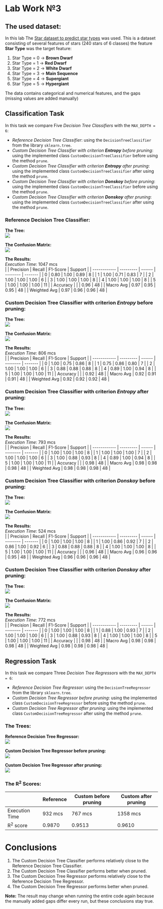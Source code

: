 # Lab Work №3

## The used dataset:

In this lab The [Star dataset to predict star types](https://www.kaggle.com/datasets/deepu1109/star-dataset) was used. This is a dataset consisting of several features of stars (240 stars of 6 classes) the feature **Star Type** was the target feature:

1. Star Type = 0 -> **Brown Dwarf**
2. Star Type = 1 -> **Red Dwarf**
3. Star Type = 2 -> **White Dwarf**
4. Star Type = 3 -> **Main Sequence**
5. Star Type = 4 -> **Supergiant**
6. Star Type = 5 -> **Hypergiant**

The data contains categorical and numerical features, and the gaps (missing values are added manually)

## Classification Task

In this task we compare Five _Decision Tree Classifiers_ with the `MAX_DEPTH = 6`:

- _Reference Decision Tree Classifier_: using the `DecisionTreeClassifier` from the library `sklearn.tree`.
- _Custom Decision Tree Classifier with criterion **Entropy** before pruning_: using the implemented class `CustomDecisionTreeClassifier` before using the method `prune`.
- _Custom Decision Tree Classifier with criterion **Entropy** after pruning_: using the implemented class `CustomDecisionTreeClassifier` after using the method `prune`.
- _Custom Decision Tree Classifier with criterion **Donskoy** before pruning_: using the implemented class `CustomDecisionTreeClassifier` before using the method `prune`.
- _Custom Decision Tree Classifier with criterion **Donskoy** after pruning_: using the implemented class `CustomDecisionTreeClassifier` after using the method `prune`.

### **Reference Decision Tree Classifier:**

**The Tree:**  
<img src='assets\classification_reference.png'>

**The Confusion Matrix:**  
<img src='assets\confusion_matrix_classification_reference.png'>

**The Results:**  
_Execution Time_: 1047 mcs  
| | Precision | Recall | F1-Score | Support |
| ------------ | --------- | ------ | -------- | ------- |
| 0 | 0.80 | 1.00 | 0.89 | 8 |
| 1 | 1.00 | 0.71 | 0.83 | 7 |
| 2 | 1.00 | 1.00 | 1.00 | 6 |
| 3 | 1.00 | 1.00 | 1.00 | 8 |
| 4 | 1.00 | 1.00 | 1.00 | 8 |
| 5 | 1.00 | 1.00 | 1.00 | 11 |
| Accuracy | | | 0.96 | 48 |
| Macro Avg | 0.97 | 0.95 | 0.95 | 48 |
| Weighted Avg | 0.97 | 0.96 | 0.96 | 48 |

### **Custom Decision Tree Classifier with criterion _Entropy_ before pruning:**

**The Tree:**  
<img src='assets\classification_entropy_custom.png'>

**The Confusion Matrix:**  
<img src='assets\confusion_matrix_classification_entropy_custom.png'>

**The Results:**  
_Execution Time_: 806 mcs  
| | Precision | Recall | F1-Score | Support |
| ------------ | --------- | ------ | -------- | ------- |
| 0 | 1.00 | 0.75 | 0.86 | 8 |
| 1 | 0.75 | 0.86 | 0.80 | 7 |
| 2 | 1.00 | 1.00 | 1.00 | 6 |
| 3 | 0.88 | 0.88 | 0.88 | 8 |
| 4 | 0.89 | 1.00 | 0.94 | 8 |
| 5 | 1.00 | 1.00 | 1.00 | 11 |
| Accuracy | | | 0.92 | 48 |
| Macro Avg | 0.92 | 0.91 | 0.91 | 48 |
| Weighted Avg | 0.92 | 0.92 | 0.92 | 48 |

### **Custom Decision Tree Classifier with criterion _Entropy_ after pruning:**

**The Tree:**  
<img src='assets\classification_entropy_custom_prun.png'>

**The Confusion Matrix:**  
<img src='assets\confusion_matrix_classification_entropy_custom_prun.png'>

**The Results:**  
_Execution Time_: 793 mcs  
| | Precision | Recall | F1-Score | Support |
| ------------ | --------- | ------ | -------- | ------- |
| 0 | 1.00 | 1.00 | 1.00 | 8 |
| 1 | 1.00 | 1.00 | 1.00 | 7 |
| 2 | 1.00 | 1.00 | 1.00 | 6 |
| 3 | 1.00 | 0.88 | 0.93 | 8 |
| 4 | 0.89 | 1.00 | 0.94 | 8 |
| 5 | 1.00 | 1.00 | 1.00 | 11 |
| Accuracy | | | 0.98 | 48 |
| Macro Avg | 0.98 | 0.98 | 0.98 | 48 |
| Weighted Avg | 0.98 | 0.98 | 0.98 | 48 |

### **Custom Decision Tree Classifier with criterion _Donskoy_ before pruning:**

**The Tree:**  
<img src='assets\classification_donskoy_custom.png'>

**The Confusion Matrix:**  
<img src='assets\confusion_matrix_classification_donskoy_custom.png'>

**The Results:**  
_Execution Time_: 524 mcs  
| | Precision | Recall | F1-Score | Support |
| ------------ | --------- | ------ | -------- | ------- |
| 0 | 1.00 | 1.00 | 1.00 | 8 |
| 1 | 1.00 | 0.86 | 0.92 | 7 |
| 2 | 0.86 | 1.00 | 0.92 | 6 |
| 3 | 0.88 | 0.88 | 0.88 | 8 |
| 4 | 1.00 | 1.00 | 1.00 | 8 |
| 5 | 1.00 | 1.00 | 1.00 | 11 |
| Accuracy | | | 0.96 | 48 |
| Macro Avg | 0.96 | 0.96 | 0.95 | 48 |
| Weighted Avg | 0.96 | 0.96 | 0.96 | 48 |

### **Custom Decision Tree Classifier with criterion _Donskoy_ after pruning:**

**The Tree:**  
<img src='assets\classification_donskoy_custom_prun.png'>

**The Confusion Matrix:**  
<img src='assets\confusion_matrix_classification_donskoy_custom_prun.png'>

**The Results:**  
_Execution Time_: 772 mcs  
| | Precision | Recall | F1-Score | Support |
| ------------ | --------- | ------ | -------- | ------- |
| 0 | 1.00 | 1.00 | 1.00 | 8 |
| 1 | 0.88 | 1.00 | 0.93 | 7 |
| 2 | 1.00 | 1.00 | 1.00 | 6 |
| 3 | 1.00 | 0.88 | 0.93 | 8 |
| 4 | 1.00 | 1.00 | 1.00 | 8 |
| 5 | 1.00 | 1.00 | 1.00 | 11 |
| Accuracy | | | 0.98 | 48 |
| Macro Avg | 0.98 | 0.98 | 0.98 | 48 |
| Weighted Avg | 0.98 | 0.98 | 0.98 | 48 |

## Regression Task

In this task we compare Three _Decision Tree Regressors_ with the `MAX_DEPTH = 6`:

- _Reference Decision Tree Regressor_: using the `DecisionTreeRegressor` from the library `sklearn.tree`.
- _Custom Decision Tree Regressor before pruning_: using the implemented class `CustomDecisionTreeRegressor` before using the method `prune`.
- _Custom Decision Tree Regressor after pruning_: using the implemented class `CustomDecisionTreeRegressor` after using the method `prune`.

### **The Trees:**

**Reference Decision Tree Regressor:**  
<img src='assets\regression_reference.png'>

**Custom Decision Tree Regressor before pruning:**  
<img src='assets\regression_custom.png'>

**Custom Decision Tree Regressor after pruning:**  
<img src='assets\regression_custom_prun.png'>

### **The R<sup>2</sup> Scores:**

|                     | Reference | Custom before pruning | Custom after pruning |
| ------------------- | --------- | --------------------- | -------------------- |
| Execution Time      | 932 mcs   | 767 mcs               | 1358 mcs             |
| R<sup>2</sup> score | 0.9870    | 0.9513                | 0.9610               |

# Conclusions

1. The Custom Decision Tree Classifier performs relatively close to the Reference Decision Tree Classifier.
2. The Custom Decision Tree Classifier performs better when pruned.
3. The Custom Decision Tree Regressor performs relatively close to the Reference Decision Tree Regressor.
4. The Custom Decision Tree Regressor performs better when pruned.

**Note:** The result may change when running the entire code again because the manually added gaps differ every run, but these conclusions stay true.
